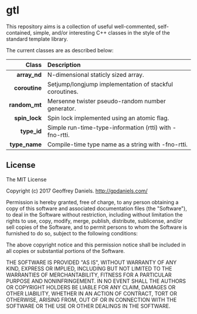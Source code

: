 
# gtl #

This repository aims is a collection of useful well-commented, self-contained, simple, and/or interesting C++ classes in the style of the standard template library.

The current classes are as described below:

| Class             | Description                                              |
|------------------:|:---------------------------------------------------------|
| **array_nd**      | N-dimensional staticly sized array.                      |
| **coroutine**     | Setjump/longjump implementation of stackful coroutines.  |
| **random_mt**     | Mersenne twister pseudo-random number generator.         | 
| **spin_lock**     | Spin lock implemented using an atomic flag.              | 
| **type_id**       | Simple run-time-type-information (rtti) with -fno-rtti.  |
| **type_name**     | Compile-time type name as a string with -fno-rtti.       |

## License ##

The MIT License

Copyright (c) 2017 Geoffrey Daniels. http://gpdaniels.com/

Permission is hereby granted, free of charge, to any person obtaining a copy
of this software and associated documentation files (the "Software"), to deal
in the Software without restriction, including without limitation the rights
to use, copy, modify, merge, publish, distribute, sublicense, and/or sell
copies of the Software, and to permit persons to whom the Software is
furnished to do so, subject to the following conditions:

The above copyright notice and this permission notice shall be included in
all copies or substantial portions of the Software.

THE SOFTWARE IS PROVIDED "AS IS", WITHOUT WARRANTY OF ANY KIND, EXPRESS OR
IMPLIED, INCLUDING BUT NOT LIMITED TO THE WARRANTIES OF MERCHANTABILITY,
FITNESS FOR A PARTICULAR PURPOSE AND NONINFRINGEMENT. IN NO EVENT SHALL THE
AUTHORS OR COPYRIGHT HOLDERS BE LIABLE FOR ANY CLAIM, DAMAGES OR OTHER
LIABILITY, WHETHER IN AN ACTION OF CONTRACT, TORT OR OTHERWISE, ARISING FROM,
OUT OF OR IN CONNECTION WITH THE SOFTWARE OR THE USE OR OTHER DEALINGS IN
THE SOFTWARE.
